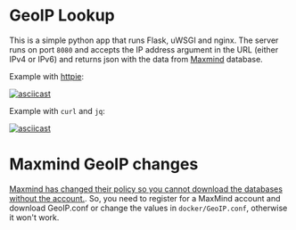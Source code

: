# GeoIP Lookup

This is a simple python app that runs Flask, uWSGI and nginx. The server runs on port `8080` and accepts the IP address argument in the URL (either IPv4 or IPv6) and returns json with the data from [Maxmind](https://dev.maxmind.com/geoip/geoip2/downloadable/) database.

Example with [httpie](https://httpie.org/):

[![asciicast](https://asciinema.org/a/aFq6jRHYp6c6fK5zrsswqKXJ8.svg)](https://asciinema.org/a/aFq6jRHYp6c6fK5zrsswqKXJ8)

Example with `curl` and `jq`:

[![asciicast](https://asciinema.org/a/pX9dU9fgjhBJuhivb2mOM9UZR.svg)](https://asciinema.org/a/pX9dU9fgjhBJuhivb2mOM9UZR)

# Maxmind GeoIP changes

[Maxmind has changed their policy so you cannot download the databases without the account.](https://blog.maxmind.com/2019/12/18/significant-changes-to-accessing-and-using-geolite2-databases/). So, you need to register for a MaxMind account and download GeoIP.conf or change the values in `docker/GeoIP.conf`, otherwise it won't work.
